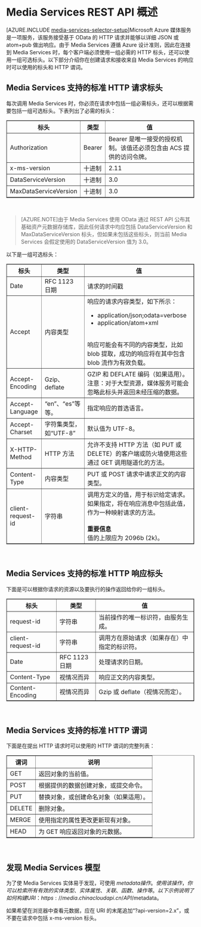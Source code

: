 <properties 
	pageTitle="Media Services REST API 概述 - Azure" 
	description="Media Services REST API 概述" 
	services="media-services" 
	documentationCenter="" 
	authors="Juliako" 
	manager="dwrede" 
	editor=""/>

<tags 
	ms.service="media-services" 
	ms.date="09/07/2015"
	wacn.date=""/>


# Media Services REST API 概述 

[AZURE.INCLUDE [media-services-selector-setup](../includes/media-services-selector-setup.md)]Microsoft Azure 媒体服务是一项服务，该服务接受基于 OData 的 HTTP 请求并能够以详细 JSON 或 atom+pub 做出响应。由于 Media Services 遵循 Azure 设计准则，因此在连接到 Media Services 时，每个客户端必须使用一组必需的 HTTP 标头，还可以使用一组可选标头。以下部分介绍你在创建请求和接收来自 Media Services 的响应时可以使用的标头和 HTTP 谓词。


## Media Services 支持的标准 HTTP 请求标头

每次调用 Media Services 时，你必须在请求中包括一组必需标头，还可以根据需要包括一组可选标头。下表列出了必需的标头：


<table border="1"> <tr><th>标头</th><th>类型</th><th>值</th></tr> <tr><td>Authorization</td><td>Bearer</td><td>Bearer 是唯一接受的授权机制。该值还必须包含由 ACS 提供的访问令牌。</td></tr> <tr><td>x-ms-version</td><td>十进制</td><td>2.11</td></tr> <tr><td>DataServiceVersion</td><td>十进制</td><td>3.0</td></tr> <tr><td>MaxDataServiceVersion</td><td>十进制</td><td>3.0</td></tr> </table><br/>


>[AZURE.NOTE]由于 Media Services 使用 OData 通过 REST API 公布其基础资产元数据存储库，因此任何请求中均应包括 DataServiceVersion 和 MaxDataServiceVersion 标头，但如果未包括这些标头，则当前 Media Services 会假定使用的 DataServiceVersion 值为 3.0。

以下是一组可选标头：

<table border="1"> <tr><th>标头</th><th>类型</th><th>值</th></tr> <tr><td>Date</td><td>RFC 1123 日期</td><td>请求的时间戳</td></tr> <tr><td>Accept</td><td>内容类型</td><td>响应的请求内容类型，如下所示：<ul><li>application/json;odata=verbose</li><li>application/atom+xml</li></ul></br> 响应可能会有不同的内容类型，比如 blob 提取，成功的响应将在其中包含 blob 流作为有效负载。</td></tr> <tr><td>Accept-Encoding</td><td>Gzip、deflate</td><td>GZIP 和 DEFLATE 编码（如果适用）。注意：对于大型资源，媒体服务可能会忽略此标头并返回未经压缩的数据。</td></tr> <tr><td>Accept-Language</td><td>“en”、“es”等等。</td><td>指定响应的首选语言。</td></tr> <tr><td>Accept-Charset</td><td>字符集类型，如“UTF-8”</td><td>默认值为 UTF-8。</td></tr> <tr><td>X-HTTP-Method</td><td>HTTP 方法</td><td>允许不支持 HTTP 方法（如 PUT 或 DELETE）的客户端或防火墙使用这些通过 GET 调用隧道化的方法。</td></tr> <tr><td>Content-Type</td><td>内容类型</td><td>PUT 或 POST 请求中请求正文的内容类型。</td></tr> <tr><td>client-request-id</td><td>字符串</td><td>调用方定义的值，用于标识给定请求。如果指定，将在响应消息中包括此值，作为一种映射请求的方法。<br/><br/> <b>重要信息</b><br/> 值的上限应为 2096b (2k)。</td></tr> </table><br/>


## Media Services 支持的标准 HTTP 响应标头

下面是可以根据你请求的资源以及要执行的操作返回给你的一组标头。


<table border="1"> <tr><th>标头</th><th>类型</th><th>值</th></tr> <tr><td>request-id</td><td>字符串</td><td>当前操作的唯一标识符，由服务生成。</td></tr> <tr><td>client-request-id</td><td>字符串</td><td>调用方在原始请求（如果存在）中指定的标识符。</td></tr> <tr><td>Date</td><td>RFC 1123 日期</td><td>处理请求的日期。</td></tr> <tr><td>Content-Type</td><td>视情况而异</td><td>响应正文的内容类型。</td></tr> <tr><td>Content-Encoding</td><td>视情况而异</td><td>Gzip 或 deflate（视情况而定）。</td></tr> </table><br/>

## Media Services 支持的标准 HTTP 谓词

下面是在提出 HTTP 请求时可以使用的 HTTP 谓词的完整列表：


<table border="1"> <tr><th>谓词</th><th>说明</th></tr> <tr><td>GET</td><td>返回对象的当前值。</td></tr> <tr><td>POST</td><td>根据提供的数据创建对象，或提交命令。</td></tr> <tr><td>PUT</td><td>替换对象，或创建命名对象（如果适用）。</td></tr> <tr><td>DELETE</td><td>删除对象。</td></tr> <tr><td>MERGE</td><td>使用指定的属性更改更新现有对象。</td></tr> <tr><td>HEAD</td><td>为 GET 响应返回对象的元数据。</td></tr> </table><br/>

## 发现 Media Services 模型

为了使 Media Services 实体易于发现，可使用 $metadata 操作。使用该操作，你可以检索所有有效的实体类型、实体属性、关联、函数、操作等。以下示例说明了如何构建 URI：https://media.chinacloudapi.cn/API/$metadata。

如果希望在浏览器中查看元数据，应在 URI 的末尾追加“?api-version=2.x”，或不要在请求中包括 x-ms-version 标头。


<!-- Anchors. -->


<!-- URLs. -->
  [Management Portal]: http://manage.windowsazure.cn/

<!---HONumber=76-->